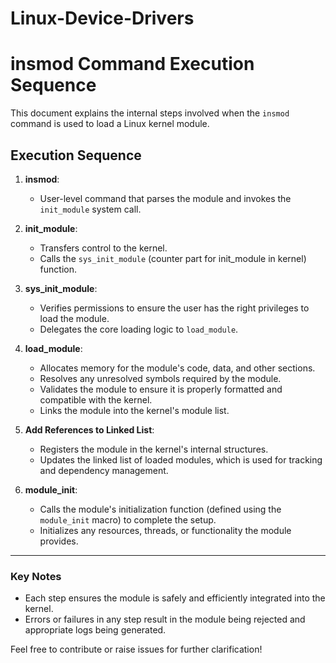 # Linux-Device-Drivers
# insmod Command Execution Sequence

This document explains the internal steps involved when the `insmod` command is used to load a Linux kernel module.

## Execution Sequence

1. **insmod**:
   - User-level command that parses the module and invokes the `init_module` system call.

2. **init_module**:
   - Transfers control to the kernel.
   - Calls the `sys_init_module` (counter part for init_module in kernel) function.

3. **sys_init_module**:
   - Verifies permissions to ensure the user has the right privileges to load the module.
   - Delegates the core loading logic to `load_module`.

4. **load_module**:
   - Allocates memory for the module's code, data, and other sections.
   - Resolves any unresolved symbols required by the module.
   - Validates the module to ensure it is properly formatted and compatible with the kernel.
   - Links the module into the kernel's module list.

5. **Add References to Linked List**:
   - Registers the module in the kernel's internal structures.
   - Updates the linked list of loaded modules, which is used for tracking and dependency management.

6. **module_init**:
   - Calls the module's initialization function (defined using the `module_init` macro) to complete the setup.
   - Initializes any resources, threads, or functionality the module provides.

---

### Key Notes
- Each step ensures the module is safely and efficiently integrated into the kernel.
- Errors or failures in any step result in the module being rejected and appropriate logs being generated.

Feel free to contribute or raise issues for further clarification!
